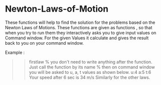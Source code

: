 # Newton-Laws-of-Motion
These functions will help to find the solution for the problems based on the Newton Laws of Motions.
These functions are given as functions , so that when you try to run them they interactively asks you to give input values on Command window. For the given Values it calculate and gives the result back to you on your command window. 

Example : 

>> firstlaw % you don't need to write anything after the function. Just call the function by its name
% then on command window you will be asked to u, a, t values as shown below.
u:4
a:5
t:6
Your speed after 6 sec is 34 m/s
Similarly for the other laws.
